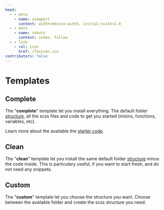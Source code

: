 ```yaml
---
head:
  - - meta
    - name: viewport
      content: width=device-width, initial-scale=1.0
  - - meta
    - name: robots
      content: index, follow
  - - link
    - rel: icon
      href: /favicon.ico
contributors: false
---
```

# Templates

## Complete

The "**complete**" template let you install everything. The default folder [structure](#structure), all the scss files and code to get you started (mixins, functions, variables, etc). 

Learn more about the available the [starter code](/code/).

## Clean

The "**clean**" template let you install the same default folder [structure](#structure) minus the code inside. This is particulary useful, if you want to start fresh, and do not need any snippets.

## Custom

The "**custom**" template let you choose the structure you want. Choose between the available folder and create the scss structure you need.